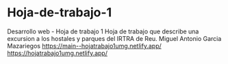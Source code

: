 # Hoja-de-trabajo-1
Desarrollo web - Hoja de trabajo 1
Hoja de trabajo que describe una excursion a los hostales y parques del IRTRA de Reu.
Miguel Antonio Garcia Mazariegos
https://main--hojatrabajo1umg.netlify.app/
https://hojatrabajo1umg.netlify.app/
